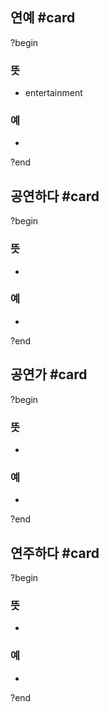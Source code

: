 ## 연예 #card
?begin
### 뜻
- entertainment
### 예
-
?end

## 공연하다 #card
?begin
### 뜻
-
### 예
-
?end

## 공연가 #card
?begin
### 뜻
-
### 예
-
?end
## 연주하다 #card
?begin
### 뜻
-
### 예
-
?end
